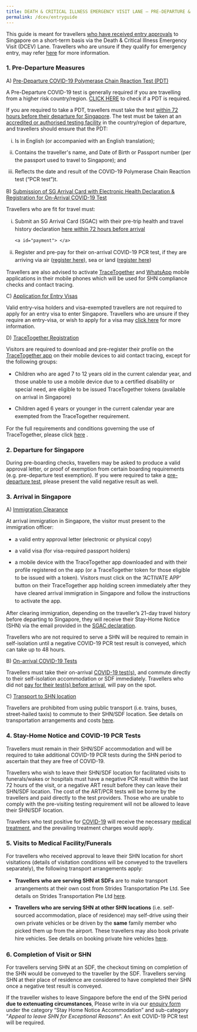 ```yaml
---
title: DEATH & CRITICAL ILLNESS EMERGENCY VISIT LANE – PRE-DEPARTURE & ENTRY GUIDE
permalink: /dcev/entryguide
---
```

This guide is meant for travellers <u>who have received entry approvals</u> to Singapore on a short-term basis via the Death & Critical Illness Emergency Visit (DCEV) Lane. Travellers who are unsure if they qualify for emergency entry, may refer <a href="/dcev/overview">here</a> for more information.

<div id="PDT"></div>

### 1. Pre-Departure Measures

A) <u>Pre-Departure COVID-19 Polymerase Chain Reaction Test (PDT)</u>

A Pre-Departure COVID-19 test is generally required if you are travelling from a higher risk country/region. <a href="">CLICK HERE</a> to check if a PDT is required. 

If you are required to take a PDT, travellers must take the test <u>within 72 hours before their departure for Singapore</u>. The test must be taken at an <a href="https://www.moh.gov.sg/covid-19/accreditation-bodies-for-covid-19-testing">accredited or authorised testing facility</a> in the country/region of departure, and travellers should ensure that the PDT:

<ol style="margin-top:0px; list-style-type: lower-roman;">
<li style="margin-top:10px; margin-bottom:0px; line-height:1.5;">Is in English (or accompanied with an English translation);</li>
<li style="margin-top:10px; margin-bottom:0px; line-height:1.5;">Contains the traveller's name, and Date of Birth or Passport number (per the passport used to travel to Singapore); and</li>
<li style="margin-top:10px; margin-bottom:0px; line-height:1.5;">Reflects the date and result of the COVID-19 Polymerase Chain Reaction test (“PCR test”)t.</li>
</ol>


<div id="SGAC"></div>

B) <u>Submission of SG Arrival Card with Electronic Health Declaration & Registration for On-Arrival COVID-19 Test</u>

Travellers who are fit for travel must:

<ol style="margin-top:0px; list-style-type: lower-roman;">
<li style="margin-top:10px; margin-bottom:0px; line-height:1.5;">Submit an SG Arrival Card (SGAC) with their pre-trip health and travel history declaration <a href="https://eservices.ica.gov.sg/sgarrivalcard/">here within 72 hours before arrival</a></li>
	
	<a id="payment"> </a>
	
<li style="margin-top:10px; margin-bottom:0px; line-height:1.5;">Register and pre-pay for their on-arrival COVID-19 PCR test, if they are arriving via air (<a href="https://safetravel.changiairport.com/#/">register here</a>), sea or land (<a href="https://t.2c2p.com/express/parkwayshenton">register here</a>)</li>
</ol>

Travellers are also advised to activate <a href="https://www.tracetogether.gov.sg/">TraceTogether</a> and <a href="https://www.whatsapp.com/download">WhatsApp</a> mobile applications in their mobile phones which will be used for SHN compliance checks and contact tracing. 

C) <u>Application for Entry Visas</u>

Valid entry-visa holders and visa-exempted travellers are not required to apply for an entry visa to enter Singapore. Travellers who are unsure if they require an entry-visa, or wish to apply for a visa may <a href="https://www.ica.gov.sg/enter-depart/entry_requirements/visa_requirements">click here</a> for more information.

D) <u>TraceTogether Registration</u>

Visitors are required to download and pre-register their profile on the <a href="https://www.tracetogether.gov.sg/">TraceTogether app</a> on their mobile devices to aid contact tracing, except for the following groups:
<ol style="margin-top:0px; list-style-type: disc;">
<li style="margin-top:10px; margin-bottom:0px; line-height:1.5;">Children who are aged 7 to 12 years old in the current calendar year, and those unable to use a mobile device due to a certified disability or special need, are eligible to be issued TraceTogether tokens (available on arrival in Singapore)</li>
<li style="margin-top:10px; margin-bottom:0px; line-height:1.5;">Children aged 6 years or younger in the current calendar year are exempted from the TraceTogether requirement.</li>
</ol>
For the full requirements and conditions governing the use of TraceTogether, please click <a href="https://safetravel.ica.gov.sg/health/tt-for-travellers">here</a> .


### 2. Departure for Singapore

During pre-boarding checks, travellers may be asked to produce a valid approval letter, or proof of exemption from certain boarding requirements (e.g. pre-departure test exemption). If you were required to take a <a href="#PDT">pre-departure test</a>, please present the valid negative result as well.


### 3. Arrival in Singapore

A) <u>Immigration Clearance</u>

At arrival immigration in Singapore, the visitor must present to the immigration officer:
<ol style="margin-top:0px; list-style-type: disc;"> 
<li style="margin-top:10px; margin-bottom:0px; line-height:1.5;">a valid entry approval letter (electronic or physical copy)</li>
<li style="margin-top:10px; margin-bottom:0px; line-height:1.5;">a valid visa (for visa-required passport holders)</li>
<li style="margin-top:10px; margin-bottom:0px; line-height:1.5;">a mobile device with the TraceTogether app downloaded and with their profile registered on the app (or a TraceTogether token for those eligible to be issued with a token). Visitors must click on the ‘ACTIVATE APP’ button on their TraceTogether app holding screen immediately after they have cleared arrival immigration in Singapore and follow the instructions to activate the app.</li> 
</ol>

After clearing immigration, depending on the traveller’s 21-day travel history before departing to Singapore, they will receive their Stay-Home Notice (SHN) via the email provided in the <a href="#SGAC">SGAC declaration</a>.

Travellers who are not required to serve a SHN will be required to remain in self-isolation until a negative COVID-19 PCR test result is conveyed, which can take up to 48 hours.

B) <u>On-arrival COVID-19 Tests</u>

Travellers must take their on-arrival <a href="https://safetravel.ica.gov.sg/health/covid19-tests/pcrtest">COVID-19 test(s)</a>, and commute directly to their self-isolation accommodation or SDF immediately. Travellers who did not <a href="#payment">pay for their test(s) before arrival</a>, will pay on the spot.

C) <u>Transport to SHN location</u>

Travellers are prohibited from using public transport (i.e. trains, buses, street-hailed taxis) to commute to their SHN/SDF location. See details on transportation arrangements and costs <a href="https://safetravel.ica.gov.sg/health/faq#transport">here</a>.


### 4. Stay-Home Notice and COVID-19 PCR Tests

Travellers must remain in their SHN/SDF accommodation and will be required to take additional COVID-19 PCR tests during the SHN period to ascertain that they are free of COVID-19.

Travellers who wish to leave their SHN/SDF location for facilitated visits to funerals/wakes or hospitals must have a negative PCR result within the last 72 hours of the visit, or a negative ART result before they can leave their SHN/SDF location. The cost of the ART/PCR tests will be borne by the travellers and paid directly to the test providers. Those who are unable to comply with the pre-visiting testing requirement will not be allowed to leave their SHN/SDF location. 

Travellers who test positive for <a href="https://safetravel.ica.gov.sg/health/covid19-symptoms">COVID-19</a> will receive the necessary <a href="https://safetravel.ica.gov.sg/health/covidtreatment">medical treatment</a>, and the prevailing treatment charges would apply.


### 5. Visits to Medical Facility/Funerals

For travellers who received approval to leave their SHN location for short visitations (details of visitation conditions will be conveyed to the travellers separately), the following transport arrangements apply:
<ol style="margin-top:0px; list-style-type: disc;">
<li style="margin-top:10px; margin-bottom:0px; line-height:1.5;"><b>Travellers who are serving SHN at SDFs</b> are to make transport arrangements at their own cost from Strides Transportation Pte Ltd. See details on Strides Transportation Pte Ltd <a href="https://safetravel.ica.gov.sg/health/faq#transport3">here</a>.</li> 
<li style="margin-top:10px; margin-bottom:0px; line-height:1.5;"><b>Travellers who are serving SHN at other SHN locations</b> (i.e. self-sourced accommodation, place of residence) may self-drive using their own private vehicles or be driven by the <b>same</b> family member who picked them up from the airport. These travellers may also book private hire vehicles. See details on booking private hire vehicles <a href="https://safetravel.ica.gov.sg/health/faq#transport2">here</a>.</li>
</ol>


### 6. Completion of Visit or SHN

For travellers serving SHN at an SDF, the checkout timing on completion of the SHN would be conveyed to the traveller by the SDF. Travellers serving SHN at their place of residence are considered to have completed their SHN once a negative test result is conveyed.

If the traveller wishes to leave Singapore before the end of the SHN period <b>due to extenuating circumstances</b>, Please write in via our <a href="">enquiry form</a> under the category “Stay Home Notice Accommodation” and sub-category “<i>Appeal to leave SHN for Exceptional Reasons</i>”. An exit COVID-19 PCR test will be required.